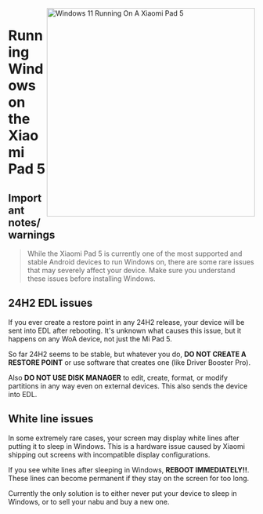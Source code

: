 <img align="right" src="https://raw.githubusercontent.com/erdilS/Port-Windows-11-Xiaomi-Pad-5/main/nabu.png" width="425" alt="Windows 11 Running On A Xiaomi Pad 5">

# Running Windows on the Xiaomi Pad 5

## Important notes/warnings
> While the Xiaomi Pad 5 is currently one of the most supported and stable Android devices to run Windows on, there are some rare issues that may severely affect your device. Make sure you understand these issues before installing Windows.

## 24H2 EDL issues
If you ever create a restore point in any 24H2 release, your device will be sent into EDL after rebooting. It's unknown what causes this issue, but it happens on any WoA device, not just the Mi Pad 5.

So far 24H2 seems to be stable, but whatever you do, **DO NOT CREATE A RESTORE POINT** or use software that creates one (like Driver Booster Pro).

Also **DO NOT USE DISK MANAGER** to edit, create, format, or modify partitions in any way even on external devices. This also sends the device into EDL.

## White line issues
In some extremely rare cases, your screen may display white lines after putting it to sleep in Windows. This is a hardware issue caused by Xiaomi shipping out screens with incompatible display configurations.

If you see white lines after sleeping in Windows, **REBOOT IMMEDIATELY!!**. These lines can become permanent if they stay on the screen for too long.

Currently the only solution is to either never put your device to sleep in Windows, or to sell your nabu and buy a new one.

























